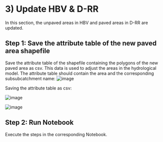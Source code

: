 # 3) Update HBV & D-RR

In this section, the unpaved areas in HBV and paved areas in D-RR are updated.

## Step 1: Save the attribute table of the new paved area shapefile

Save the attribute table of the shapefile containing the polygons of the new paved area as csv. This data is used to adjust the areas in the hydrological model. The attribute table should contain the area and the corresponding subsubcatchment name:
![image](https://github.com/DaanIdsinga/MscThesis/assets/144466847/aca9f408-d439-442f-b536-3d52628edf5e)

Saving the attribute table as csv:

![image](https://github.com/DaanIdsinga/MscThesis/assets/144466847/a97dc91b-26bf-496e-8a77-58983917f456)

![image](https://github.com/DaanIdsinga/MscThesis/assets/144466847/30c04775-888c-4398-a978-c1115a2256a4)

## Step 2: Run Notebook

Execute the steps in the corresponding Notebook.
